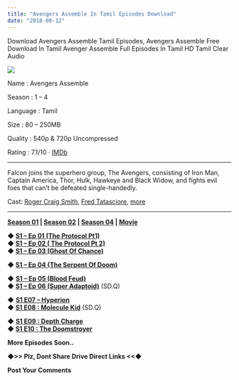 ```yaml
---
title: "Avengers Assemble In Tamil Episodes Download"
date: "2018-08-12"
---
```


Download Avengers Assemble Tamil Episodes, Avengers Assemble Free Download In Tamil Avenger Assemble Full Episodes In Tamil HD Tamil Clear Audio  
  

[![](https://3.bp.blogspot.com/-cJgBulk49vo/W3A7wAQ62DI/AAAAAAAAAcs/D12mO9NLhJYsRkJ8OcjXdsRzAn7pafSAQCLcBGAs/s400/Avengers{2bdbed38d32e7704a3eaa20af56e2289d0665505d01c3d892d71953ac3249a13}2BAssembel{2bdbed38d32e7704a3eaa20af56e2289d0665505d01c3d892d71953ac3249a13}2BTamilKidz.png)](https://3.bp.blogspot.com/-cJgBulk49vo/W3A7wAQ62DI/AAAAAAAAAcs/D12mO9NLhJYsRkJ8OcjXdsRzAn7pafSAQCLcBGAs/s1600/Avengers{2bdbed38d32e7704a3eaa20af56e2289d0665505d01c3d892d71953ac3249a13}2BAssembel{2bdbed38d32e7704a3eaa20af56e2289d0665505d01c3d892d71953ac3249a13}2BTamilKidz.png)

Name : Avengers Assemble

Season : 1 – 4

Language : Tamil

Size : 80 – 250MB

Quality : 540p & 720p Uncompressed

Rating : 7.1/10 · [IMDb](https://www.imdb.com/title/tt2455546/)

* * *

Falcon joins the superhero group, The Avengers, consisting of Iron Man, Captain America, Thor, Hulk, Hawkeye and Black Widow, and fights evil foes that can’t be defeated single-handedly.

Cast: [Roger Craig Smith](https://www.google.com/search?client=ms-opera-mini-android&q=Roger+Craig+Smith&stick=H4sIAAAAAAAAAOPgE-LSz9U3yDbOMzBPUgKzjZON44tMtcSyk630S8qAKL6gKD-9KDHXKjmxuAQARU9W9jIAAAA&sa=X&ved=2ahUKEwi0s5KD1efcAhUX4o8KHdJXCA4QmxMoADAIegQICxAT), [Fred Tatasciore](https://www.google.com/search?client=ms-opera-mini-android&q=Fred+Tatasciore&stick=H4sIAAAAAAAAAOPgE-LSz9U3yDbOMzBPUuIEsZOTC1PMtcSyk630S8qAKL6gKD-9KDHXKjmxuAQAnTY-fDEAAAA&sa=X&ved=2ahUKEwi0s5KD1efcAhUX4o8KHdJXCA4QmxMoATAIegQICxAU), [more](https://www.google.com/search?client=ms-opera-mini-android&q=avengers+assemble+cast&stick=H4sIAAAAAAAAAOPgE-LSz9U3yDbOMzBP0hLLTrbSLykDoviCovz0osRcq-TE4hIA7tQbkyYAAAA&sa=X&ved=2ahUKEwi0s5KD1efcAhUX4o8KHdJXCA4Q44YBKAIwCHoECAsQFQ)

* * *

****[Season 01](https://www.tamilkidz.tk/2018/08/avengers-assemble-animated-tamil-series.html) | [Season 02](https://www.tamilkidz.tk/2018/12/avengers-assemble-season-02-tamil.html) | [Season 04](https://www.tamilkidz.tk/2018/12/avengers-secret-wars-tamil-dubbed.html) | [Movie](https://www.tamilkidz.tk/2018/10/ultimate-avengers-tamildubbed-full.html)****

**◆ [S1 – Ep 01 (The Protocol Pt1)](http://ujv.me/rq2Pb)**   
**◆ [S1 – Ep 02 ( The Protocol Pt 2)](https://cll.press/VuyG)**   
**◆ [S1 – Ep 03 (Ghost Of Chance)](https://cll.press/MB2ZR)**

**◆ [S1 – Ep 04 (The Serpent Of Doom)](http://ujv.me/6jokt)**

◆ **[S1 – Ep 05 (Blood Feud)](http://toonsouthindia.cf/avengers-assemble-season-1-episode-05-in-tamil/)**  
**◆ [S1 – Ep 06 (Super Adaptoid)](https://cll.press/6gnlcDM1)**  (SD.Q)

◆ **[S1 E07 – Hyperion](https://cll.press/IPxX)**   
**◆ [S1 E08 : Molecule Kid](https://cll.press/GoR005f)**  (SD.Q)

◆ **[S1 E09 : Depth Charge](http://toonsouthindia.cf/avengers-assemble-s1-e09-death-charge-download-in-tamil/)**   
**◆ [S1 E10 : The Doomstroyer](https://cll.press/dDEIjRN)**

  

**More Episodes Soon..**

**◆>> Plz, Dont Share Drive Direct Links <<◆**

**Post Your Comments**
